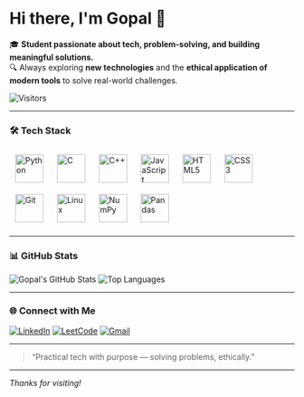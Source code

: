# Hi there, I'm Gopal 👋

🎓 **Student passionate about tech, problem-solving, and building meaningful solutions.**  
🔍 Always exploring **new technologies** and the **ethical application of modern tools** to solve real-world challenges.

![Visitors](https://komarev.com/ghpvc/?username=Gopal7715&style=flat-square)

---

### 🛠️ Tech Stack

<p align="left">
  <!-- Languages -->
  <img src="https://cdn.jsdelivr.net/gh/devicons/devicon/icons/python/python-original.svg" alt="Python" width="50" height="50" style="margin: 10px"/>
  <img src="https://cdn.jsdelivr.net/gh/devicons/devicon/icons/c/c-original.svg" alt="C" width="50" height="50" style="margin: 10px"/>
  <img src="https://cdn.jsdelivr.net/gh/devicons/devicon/icons/cplusplus/cplusplus-original.svg" alt="C++" width="50" height="50" style="margin: 10px"/>
  <img src="https://cdn.jsdelivr.net/gh/devicons/devicon/icons/javascript/javascript-original.svg" alt="JavaScript" width="50" height="50" style="margin: 10px"/>
  <img src="https://cdn.jsdelivr.net/gh/devicons/devicon/icons/html5/html5-original.svg" alt="HTML5" width="50" height="50" style="margin: 10px"/>
  <img src="https://cdn.jsdelivr.net/gh/devicons/devicon/icons/css3/css3-original.svg" alt="CSS3" width="50" height="50" style="margin: 10px"/>

  <!-- Tools -->
  <img src="https://cdn.jsdelivr.net/gh/devicons/devicon/icons/git/git-original.svg" alt="Git" width="50" height="50" style="margin: 10px"/>
  <img src="https://cdn.jsdelivr.net/gh/devicons/devicon/icons/linux/linux-original.svg" alt="Linux" width="50" height="50" style="margin: 10px"/>

  <!-- Libraries -->
  <img src="https://upload.wikimedia.org/wikipedia/commons/3/31/NumPy_logo_2020.svg" alt="NumPy" width="50" height="50" style="margin: 10px"/>
  <img src="https://pandas.pydata.org/static/img/pandas_mark.svg" alt="Pandas" width="50" height="50" style="margin: 10px"/>
</p>

---

### 📊 GitHub Stats
![Gopal's GitHub Stats](https://github-readme-stats.vercel.app/api?username=Gopal7715&show_icons=true&theme=default&hide_title=true)
![Top Languages](https://github-readme-stats.vercel.app/api/top-langs/?username=Gopal7715&layout=compact&theme=default)

---

### 🌐 Connect with Me

[![LinkedIn](https://img.shields.io/badge/LinkedIn-0077B5?style=flat-square&logo=linkedin&logoColor=white)](https://www.linkedin.com/in/-gopal/)
[![LeetCode](https://img.shields.io/badge/LeetCode-FFA116?style=flat-square&logo=leetcode&logoColor=white)](https://leetcode.com/u/Gopal_code/)
[![Gmail](https://img.shields.io/badge/Gmail-D14836?style=flat-square&logo=gmail&logoColor=white)](mailto:heyitsmegopal@gmail.com)

---

> “Practical tech with purpose — solving problems, ethically.”

---

_Thanks for visiting!_
